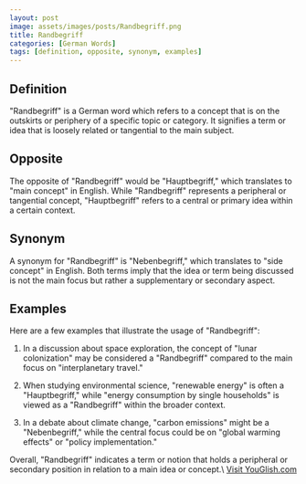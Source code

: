 ```yaml
---
layout: post
image: assets/images/posts/Randbegriff.png
title: Randbegriff
categories: [German Words]
tags: [definition, opposite, synonym, examples]
---
```


## Definition

"Randbegriff" is a German word which refers to a concept that is on the outskirts or periphery of a specific topic or category. It signifies a term or idea that is loosely related or tangential to the main subject.

## Opposite

The opposite of "Randbegriff" would be "Hauptbegriff," which translates to "main concept" in English. While "Randbegriff" represents a peripheral or tangential concept, "Hauptbegriff" refers to a central or primary idea within a certain context.

## Synonym

A synonym for "Randbegriff" is "Nebenbegriff," which translates to "side concept" in English. Both terms imply that the idea or term being discussed is not the main focus but rather a supplementary or secondary aspect.

## Examples

Here are a few examples that illustrate the usage of "Randbegriff":

1. In a discussion about space exploration, the concept of "lunar colonization" may be considered a "Randbegriff" compared to the main focus on "interplanetary travel."

2. When studying environmental science, "renewable energy" is often a "Hauptbegriff," while "energy consumption by single households" is viewed as a "Randbegriff" within the broader context.

3. In a debate about climate change, "carbon emissions" might be a "Nebenbegriff," while the central focus could be on "global warming effects" or "policy implementation."

Overall, "Randbegriff" indicates a term or notion that holds a peripheral or secondary position in relation to a main idea or concept.\ <a id="yg-widget-0" class="youglish-widget" data-query="Randbegriff" data-lang="german" data-components="8412" data-auto-start="0" data-bkg-color="theme_light" data-title="How%20to%20pronounce%20Randbegriff%20in%20German"  rel="nofollow" href="https://youglish.com">Visit YouGlish.com</a><script async src="https://youglish.com/public/emb/widget.js" charset="utf-8"></script>